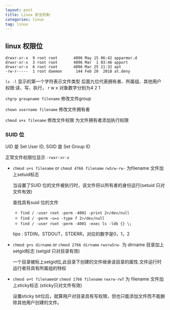 ```yaml
---
layout: post
title: Linux 安全机制
categories: linux
tag: linux
---
```


## linux 权限位

```text
drwxr-xr-x  9 root root       4096 May 15 06:42 apparmor.d
drwxr-xr-x  3 root root       4096 Mar  1 03:46 apport
drwxr-xr-x  6 root root       4096 Mar 25 11:32 apt
-rw-r-----  1 root daemon      144 Feb 20  2018 at.deny
```

`ls -l` 显示的第一个字符表示文件类型 后面九位代表拥有者、所属组、其他用户权限:读、写、执行， r w x 对象数字分别为4 2 1

`chgrp groupname filename` 修改文件group

`chown username filename` 修改文件拥有者

`chmod u+x filename` 修改文件权限 为文件拥有者添加执行权限

### SUID 位

UID 是 Set User ID, SGID 是 Set Group ID

正常文件权限位显示 `-rwxr-xr-x`

- `chmod u+s filename` or `chmod 4766 filename` `rwSrw-rw-` 为filename 文件加上setuid标志  

  当设置了SUID 位的文件被执行时，该文件将以所有者的身份运行(setuid 只对文件有效)

  查找具有suid 位的文件

  - `find / -user root -perm -4001 -print 2>/dev/null`
  - `find / -perm -u=s -type f 2>/dev/null`
  - `find / -user root -perm -4001 -exec ls -ldb {} \;`

  tips : STDIN，STDOUT，STDERR，对应的数字是0，1，2

- `chmod g+s dirname` or `chmod 2766 dirname` `rwxrwSrw-` 为 dirname 目录加上setgid标志 (setgid 只对目录有效)

  一个目录被标上setgid位,此目录下创建的文件继承该目录的属性.文件运行时运行者将具有所属组的特权

- `chmod o+t filename`or `chmod 1766 filename`  `rwxrw-rwT` 为 filename 文件加上sticky标志 (sticky只对文件有效)

  设置sticky bit位后，就算用户对目录具有写权限，但也只能添加文件而不能删除其他用户创建的文件。
